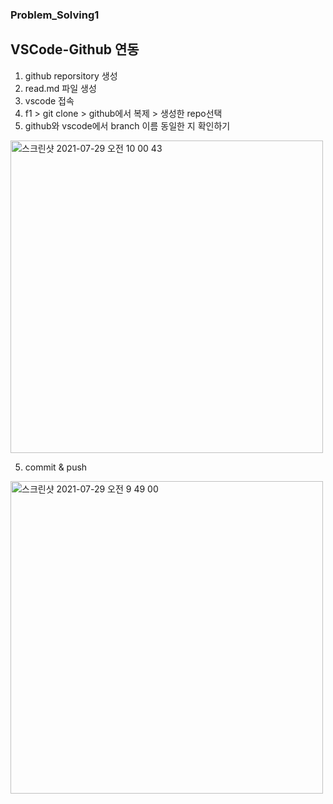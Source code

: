 ### Problem_Solving1

## VSCode-Github 연동

1. github reporsitory 생성 
2. read.md 파일 생성
2. vscode 접속 
3. f1 > git clone > github에서 복제 > 생성한 repo선택 
4. github와 vscode에서 branch 이름 동일한 지 확인하기 
<img width="500" alt="스크린샷 2021-07-29 오전 10 00 43" src="https://user-images.githubusercontent.com/63465350/127415388-7d9da3ae-921f-413a-b17d-4bd0fae9ae68.png">

5. commit & push
<img width="500" alt="스크린샷 2021-07-29 오전 9 49 00" src="https://user-images.githubusercontent.com/63465350/127414712-0afb0d55-6769-441a-88a1-c6e039f90a45.png">


